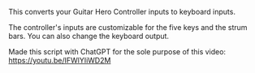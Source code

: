 This converts your Guitar Hero Controller inputs to keyboard inputs.

The controller's inputs are customizable for the five keys and the strum bars. You can also change the keyboard output.

Made this script with ChatGPT for the sole purpose of this video: https://youtu.be/IFWlYIiWD2M

